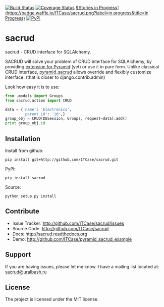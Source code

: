 [![Build Status](https://travis-ci.org/ITCase/sacrud.svg?branch=master)](https://travis-ci.org/ITCase/sacrud)
[![Coverage Status](https://coveralls.io/repos/ITCase/sacrud/badge.png?branch=master)](https://coveralls.io/r/ITCase/sacrud?branch=master)
[![Stories in Progress](https://badge.waffle.io/ITCase/sacrud.png?label=in progress&title=In Progress)](http://waffle.io/ITCase/sacrud)
[![PyPI](http://img.shields.io/pypi/dm/sacrud.svg)](https://pypi.python.org/pypi/sacrud/)

sacrud
======

sacrud - CRUD interface for SQLAlchemy.

SACRUD will solve your problem of CRUD interface for SQLAlchemy, by providing [extension for Pyramid](https://github.com/ITCase/pyramid_sacrud) (yet) or use it in pure form. Unlike classical CRUD interface, [pyramid_sacrud](https://github.com/ITCase/pyramid_sacrud) allows override and flexibly customize interface. (that is closer to django.contrib.admin)

Look how easy it is to use:
```python
from .models import Groups
from sacrud.action import CRUD

data = {'name': 'Electronics',
        'parent_id': '10',}
group_obj = CRUD(DBSession, Groups, request=data).add()
print group_obj.id
```

Installation
------------

Install from github:

    pip install git+http://github.com/ITCase/sacrud.git

PyPi:

    pip install sacrud

Source:

    python setup.py install

Contribute
----------

- Issue Tracker: http://github.com/ITCase/sacrud/issues
- Source Code: http://github.com/ITCase/sacrud
- Docs: http://sacrud.readthedocs.org
- Demo: http://github.com/ITCase/pyramid_sacrud_example

Support
-------

If you are having issues, please let me know.
I have a mailing list located at: sacrud@uralbash.ru

License
-------

The project is licensed under the MIT license.
